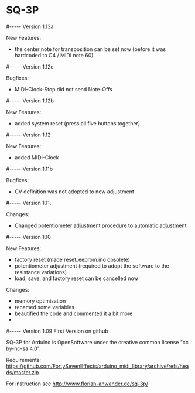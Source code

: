 # SQ-3P
#-----
Version 1.13a

New Features:
- the center note for transposition can be set now (before it was hardcoded to C4 / MIDI note 60).

#-----
Version 1.12c

Bugfixes:
- MIDI-Clock-Stop did not send Note-Offs

#-----
Version 1.12b

New Features:
- added system reset (press all five buttons together) 

#-----
Version 1.12

New Features:
- added MIDI-Clock
 
#-----
Version 1.11b

Bugfixes:
- CV definition was not adopted to new adjustment

#-----
Version 1.11.

Changes:
- Changed potentiometer adjustment procedure to automatic adjustment


#-----
Version 1.10

New Features:
- factory reset (made reset_eeprom.ino obsolete)
- potentiometer adjustment (required to adopt the software to the resistance variations)
- load, save, and factory reset can be cancelled now 

Changes:
- memory optimisation
- renamed some variables
- beautified the code and commented it a bit more
- 
#-----
Version 1.09 First Version on github

SQ-3P for Arduino is OpenSoftware under the creative common license "cc by-nc-sa 4.0".

Requirements: https://github.com/FortySevenEffects/arduino_midi_library/archive/refs/heads/master.zip

For instruction see http://www.florian-anwander.de/sq-3p/

